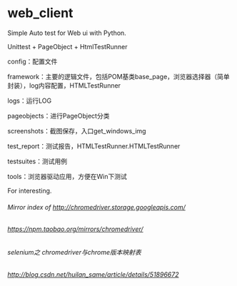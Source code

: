 # web_client

Simple Auto test for Web ui with Python.

Unittest + PageObject + HtmlTestRunner

config：配置文件

framework：主要的逻辑文件，包括POM基类base_page，浏览器选择器（简单封装），log内容配置，HTMLTestRunner

logs：运行LOG

pageobjects：进行PageObject分类

screenshots：截图保存，入口get_windows_img

test_report：测试报告，HTMLTestRunner.HTMLTestRunner

testsuites：测试用例

tools：浏览器驱动应用，方便在Win下测试


For interesting.

###### Mirror index of http://chromedriver.storage.googleapis.com/
###### https://npm.taobao.org/mirrors/chromedriver/

###### selenium之 chromedriver与chrome版本映射表
###### http://blog.csdn.net/huilan_same/article/details/51896672
